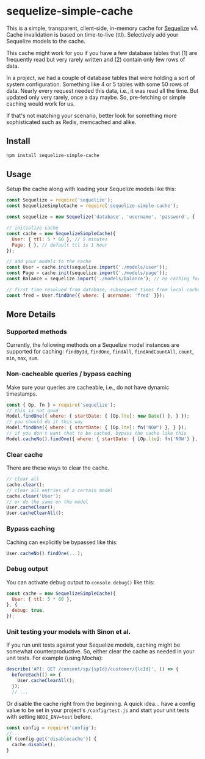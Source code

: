 # sequelize-simple-cache

This is a simple, transparent, client-side, in-memory cache for [Sequelize](https://github.com/sequelize/sequelize) v4.
Cache invalidation is based on time-to-live (ttl).
Selectively add your Sequelize models to the cache.

This cache might work for you if you have a few database tables that
(1) are frequently read but very rarely written and
(2) contain only few rows of data.

In a project, we had a couple of database tables that were holding a sort of system configuration.
Something like 4 or 5 tables with some 50 rows of data.
Nearly every request needed this data, i.e., it was read all the time.
But updated only very rarely, once a day maybe.
So, pre-fetching or simple caching would work for us.

If that's not matching your scenario, better look for something more sophisticated such as Redis, memcached and alike.

## Install

```bash
npm install sequelize-simple-cache
```

## Usage

Setup the cache along with loading your Sequelize models like this:
```javascript
const Sequelize = require('sequelize');
const SequelizeSimpleCache = require('sequelize-simple-cache');

const sequelize = new Sequelize('database', 'username', 'password', { ... });

// initialize cache
const cache = new SequelizeSimpleCache({
  User: { ttl: 5 * 60 }, // 5 minutes
  Page: { }, // default ttl is 1 hour
});

// add your models to the cache
const User = cache.init(sequelize.import('./models/user'));
const Page = cache.init(sequelize.import('./models/page'));
const Balance = sequelize.import('./models/balance'); // no caching for this one

// first time resolved from database, subsequent times from local cache
const fred = User.findOne({ where: { username: 'fred' }});
```

## More Details

### Supported methods

Currently, the following methods on a Sequelize model instances are supported for caching:
`findById`, `findOne`, `findAll`, `findAndCountAll`, `count`, `min`, `max`, `sum`.

### Non-cacheable queries / bypass caching

Make sure your queries are cacheable, i.e., do not have dynamic timestamps.
```javascript
const { Op, fn } = require('sequelize');
// this is not good
Model.findOne({ where: { startDate: { [Op.lte]: new Date() }, } });
// you should do it this way
Model.findOne({ where: { startDate: { [Op.lte]: fn('NOW') }, } });
// if you don't want that to be cached, bypass the cache like this
Model.cacheNo().findOne({ where: { startDate: { [Op.lte]: fn('NOW') }, } });
```

### Clear cache

There are these ways to clear the cache.
```javascript
// clear all
cache.clear();
// clear all entries of a certain model
cache.clear('User');
// or do the same on the model
User.cacheClear();
User.cacheClearAll();
```

### Bypass caching

Caching can explicitly be bypassed like this:
```javascript
User.cacheNo().findOne(...);
```

### Debug output

You can activate debug output to `console.debug()` like this:
```javascript
const cache = new SequelizeSimpleCache({
  User: { ttl: 5 * 60 },
}, {
  debug: true,
});
```

### Unit testing your models with Sinon et al.

If you run unit tests against your Sequelize models, caching might be somewhat counterproductive.
So, either clear the cache as needed in your unit tests. For example (using Mocha):
```javascript
describe('API: GET /consent/sp/{spId}/customer/{lcId}', () => {
  beforeEach(() => {
    User.cacheClearAll();
  });
  // ...
```

Or disable the cache right from the beginning.
A quick idea... have a config value to be set in your project's `/config/test.js`
and start your unit tests with setting `NODE_ENV=test` before.
```javascript
const config = require('config');
//...
if (config.get('disablecache')) {
  cache.disable();
}
```
